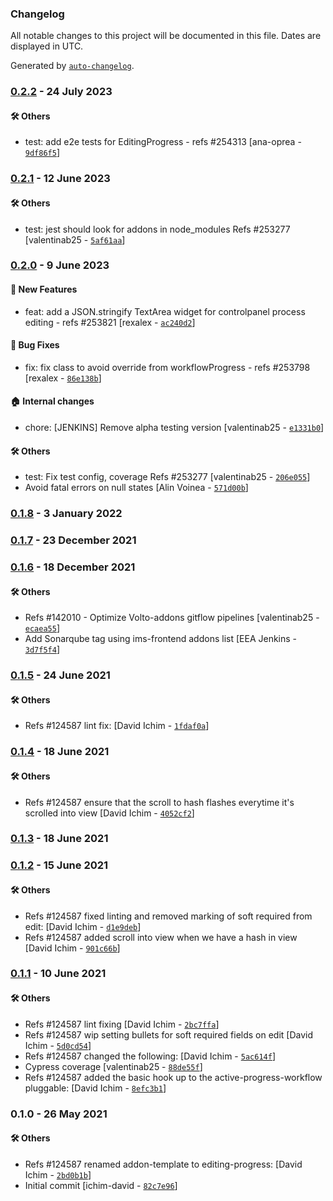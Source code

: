 ### Changelog

All notable changes to this project will be documented in this file. Dates are displayed in UTC.

Generated by [`auto-changelog`](https://github.com/CookPete/auto-changelog).

### [0.2.2](https://github.com/eea/volto-editing-progress/compare/0.2.1...0.2.2) - 24 July 2023

#### :hammer_and_wrench: Others

- test: add e2e tests for EditingProgress - refs #254313 [ana-oprea - [`9df86f5`](https://github.com/eea/volto-editing-progress/commit/9df86f55d26c75655036d922bcc422a4b1261471)]
### [0.2.1](https://github.com/eea/volto-editing-progress/compare/0.2.0...0.2.1) - 12 June 2023

#### :hammer_and_wrench: Others

- test: jest should look for addons in node_modules Refs #253277 [valentinab25 - [`5af61aa`](https://github.com/eea/volto-editing-progress/commit/5af61aa64bdabe0f220a556cb9ec25789f7ebf82)]
### [0.2.0](https://github.com/eea/volto-editing-progress/compare/0.1.8...0.2.0) - 9 June 2023

#### :rocket: New Features

- feat: add a JSON.stringify TextArea widget for controlpanel process editing - refs #253821 [rexalex - [`ac240d2`](https://github.com/eea/volto-editing-progress/commit/ac240d2c515b7e18482d9a530ae3bce16632e8a1)]

#### :bug: Bug Fixes

- fix: fix class to avoid override from workflowProgress - refs #253798 [rexalex - [`86e138b`](https://github.com/eea/volto-editing-progress/commit/86e138b3e2b14c569f2db6dc0c6b67d28cb6e1e9)]

#### :house: Internal changes

- chore: [JENKINS] Remove alpha testing version [valentinab25 - [`e1331b0`](https://github.com/eea/volto-editing-progress/commit/e1331b0128e01b2dce90ca2ba74a168d23063896)]

#### :hammer_and_wrench: Others

- test: Fix test config, coverage Refs #253277 [valentinab25 - [`206e055`](https://github.com/eea/volto-editing-progress/commit/206e0556c70598664997cafa14293f6caf49ac30)]
- Avoid fatal errors on null states [Alin Voinea - [`571d00b`](https://github.com/eea/volto-editing-progress/commit/571d00bddd7ee5ace272a4e324870c9f4eeb9948)]
### [0.1.8](https://github.com/eea/volto-editing-progress/compare/0.1.7...0.1.8) - 3 January 2022

### [0.1.7](https://github.com/eea/volto-editing-progress/compare/0.1.6...0.1.7) - 23 December 2021

### [0.1.6](https://github.com/eea/volto-editing-progress/compare/0.1.5...0.1.6) - 18 December 2021

#### :hammer_and_wrench: Others

- Refs #142010 - Optimize Volto-addons gitflow pipelines [valentinab25 - [`ecaea55`](https://github.com/eea/volto-editing-progress/commit/ecaea55e1987fdcf4228075fa05414f71922ba0c)]
- Add Sonarqube tag using ims-frontend addons list [EEA Jenkins - [`3d7f5f4`](https://github.com/eea/volto-editing-progress/commit/3d7f5f42e4c2046a5cf25ffcfb6a7d846063eedf)]
### [0.1.5](https://github.com/eea/volto-editing-progress/compare/0.1.4...0.1.5) - 24 June 2021

#### :hammer_and_wrench: Others

- Refs #124587 lint fix: [David Ichim - [`1fdaf0a`](https://github.com/eea/volto-editing-progress/commit/1fdaf0a2b7d003bc4c153b33f3d42dc02ed0359b)]
### [0.1.4](https://github.com/eea/volto-editing-progress/compare/0.1.3...0.1.4) - 18 June 2021

#### :hammer_and_wrench: Others

- Refs #124587 ensure that the scroll to hash flashes everytime it's scrolled into view [David Ichim - [`4052cf2`](https://github.com/eea/volto-editing-progress/commit/4052cf212e74690ca5f43adf79b679aef2167358)]
### [0.1.3](https://github.com/eea/volto-editing-progress/compare/0.1.2...0.1.3) - 18 June 2021

### [0.1.2](https://github.com/eea/volto-editing-progress/compare/0.1.1...0.1.2) - 15 June 2021

#### :hammer_and_wrench: Others

- Refs #124587 fixed linting and removed marking of soft required from edit: [David Ichim - [`d1e9deb`](https://github.com/eea/volto-editing-progress/commit/d1e9debedb5ca0d0b78570e188ed0df81211588f)]
- Refs #124587 added scroll into view when we have a hash in view [David Ichim - [`901c66b`](https://github.com/eea/volto-editing-progress/commit/901c66bd90f8050a6664ca85770de6b709d48d29)]
### [0.1.1](https://github.com/eea/volto-editing-progress/compare/0.1.0...0.1.1) - 10 June 2021

#### :hammer_and_wrench: Others

- Refs #124587 lint fixing [David Ichim - [`2bc7ffa`](https://github.com/eea/volto-editing-progress/commit/2bc7ffa48535a1f032bfbfa242f0d0f9c09ad9b2)]
- Refs #124587 wip setting bullets for soft required fields on edit [David Ichim - [`5d0cd54`](https://github.com/eea/volto-editing-progress/commit/5d0cd54200117bda9b2fb9bb1ec56f270b6d3c33)]
- Refs #124587 changed the following: [David Ichim - [`5ac614f`](https://github.com/eea/volto-editing-progress/commit/5ac614f89fd9bef5775052f5ec1a171256235d1e)]
- Cypress coverage [valentinab25 - [`88de55f`](https://github.com/eea/volto-editing-progress/commit/88de55fc070dc902cec92d2511d0748d5ce32d1f)]
- Refs #124587 added the basic hook up to the active-progress-workflow pluggable: [David Ichim - [`8efc3b1`](https://github.com/eea/volto-editing-progress/commit/8efc3b1973a31a59af7ba528abb418516c324ede)]
### 0.1.0 - 26 May 2021

#### :hammer_and_wrench: Others

- Refs #124587 renamed addon-template to editing-progress: [David Ichim - [`2bd0b1b`](https://github.com/eea/volto-editing-progress/commit/2bd0b1b61398131bbdc12c01f9d47ed5b74862bf)]
- Initial commit [ichim-david - [`82c7e96`](https://github.com/eea/volto-editing-progress/commit/82c7e96c4b63a9a164c0dbae0908fceb52c213d6)]
